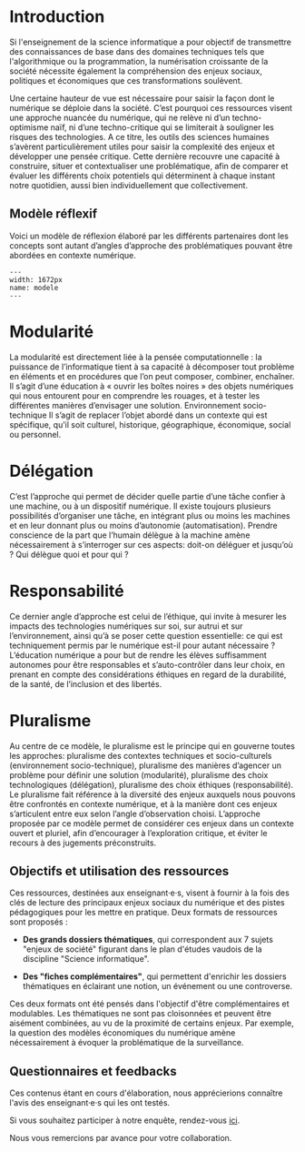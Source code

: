
# Introduction

Si l'enseignement de la science informatique a pour objectif de transmettre des connaissances de base dans des domaines techniques tels que l'algorithmique ou la programmation, la numérisation croissante de la société nécessite également la compréhension des enjeux sociaux, politiques et économiques que ces transformations soulèvent. 

Une certaine hauteur de vue est nécessaire pour saisir la façon dont le numérique se déploie dans la société. C’est pourquoi ces ressources visent une approche nuancée du numérique, qui ne relève ni d’un techno-optimisme naïf, ni d’une techno-critique qui se limiterait à souligner les risques des technologies. A ce titre, les outils des sciences humaines s’avèrent particulièrement utiles pour saisir la complexité des enjeux et développer une pensée critique. Cette dernière recouvre une capacité à construire, situer et contextualiser une problématique, afin de comparer et évaluer les différents choix potentiels qui déterminent à chaque instant notre quotidien, aussi bien individuellement que collectivement.

## Modèle réflexif

Voici un modèle de réflexion élaboré par les différents partenaires dont les concepts
sont autant d’angles d’approche des problématiques pouvant être abordées en contexte numérique.


````{figure} images/modele.png
---
width: 1672px
name: modele
---
````


# Modularité

La modularité est directement liée à la pensée computationnelle : la puissance de
l’informatique tient à sa capacité à décomposer tout problème en éléments et en
procédures que l’on peut composer, combiner, enchaîner. Il s’agit d’une éducation à
« ouvrir les boîtes noires » des objets numériques qui nous entourent pour en comprendre
les rouages, et à tester les différentes manières d’envisager une solution.
Environnement socio-technique
Il s’agit de replacer l’objet abordé dans un contexte qui est spécifique, qu’il soit culturel,
historique, géographique, économique, social ou personnel.

# Délégation

C’est l’approche qui permet de décider quelle partie d’une tâche confier à une machine,
ou à un dispositif numérique. Il existe toujours plusieurs possibilités d’organiser
une tâche, en intégrant plus ou moins les machines et en leur donnant plus ou moins
d’autonomie (automatisation). Prendre conscience de la part que l’humain délègue
à la machine amène nécessairement à s’interroger sur ces aspects: doit-on déléguer
et jusqu’où ? Qui délègue quoi et pour qui ?

# Responsabilité

Ce dernier angle d’approche est celui de l’éthique, qui invite à mesurer les impacts des
technologies numériques sur soi, sur autrui et sur l’environnement, ainsi qu’à se poser
cette question essentielle: ce qui est techniquement permis par le numérique est-il pour
autant nécessaire ? L’éducation numérique a pour but de rendre les élèves suffisamment
autonomes pour être responsables et s’auto-contrôler dans leur choix, en prenant en
compte des considérations éthiques en regard de la durabilité, de la santé, de l’inclusion
et des libertés.

# Pluralisme

Au centre de ce modèle, le pluralisme est le principe qui en gouverne toutes les
approches: pluralisme des contextes techniques et socio-culturels (environnement
socio-technique), pluralisme des manières d’agencer un problème pour définir une
solution (modularité), pluralisme des choix technologiques (délégation), pluralisme des
choix éthiques (responsabilité). Le pluralisme fait référence à la diversité des enjeux
auxquels nous pouvons être confrontés en contexte numérique, et à la manière dont
ces enjeux s’articulent entre eux selon l’angle d’observation choisi. L’approche proposée
par ce modèle permet de considérer ces enjeux dans un contexte ouvert et pluriel, afin
d’encourager à l’exploration critique, et éviter le recours à des jugements préconstruits.

## Objectifs et utilisation des ressources

Ces ressources, destinées aux enseignant·e·s, visent à fournir à la fois des clés de lecture des principaux enjeux sociaux du numérique et des pistes pédagogiques pour les mettre en pratique. Deux formats de ressources sont proposés :

* **Des grands dossiers thématiques**, qui correspondent aux 7 sujets "enjeux de société" figurant dans le plan d'études vaudois de la discipline "Science informatique".


* **Des "fiches complémentaires"**, qui permettent d'enrichir les dossiers thématiques en éclairant une notion, un événement ou une controverse.

Ces deux formats ont été pensés dans l'objectif d'être complémentaires et modulables. Les thématiques ne sont pas cloisonnées et peuvent être aisément combinées, au vu de la proximité de certains enjeux. Par exemple, la question des modèles économiques du numérique amène nécessairement à évoquer la problématique de la surveillance.


## Questionnaires et feedbacks


Ces contenus étant en cours d'élaboration, nous apprécierions connaître l'avis des enseignant·e·s qui les ont testés.

Si vous souhaitez participer à notre enquête, rendez-vous [ici](https://www.surveymonkey.com/r/s2postensejs).

Nous vous remercions par avance pour votre collaboration.